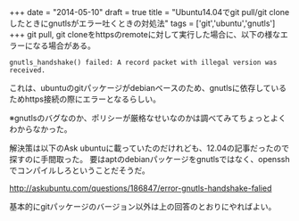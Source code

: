 
+++
date = "2014-05-10"
draft = true
title = "Ubuntu14.04でgit pull/git cloneしたときにgnutlsがエラー吐くときの対処法"
tags  = ['git','ubuntu','gnutls']
+++
git pull, git cloneをhttpsのremoteに対して実行した場合に、以下の様なエラーになる場合がある。

```
gnutls_handshake() failed: A record packet with illegal version was received.
```

これは、ubuntuのgitパッケージがdebianベースのため、gnutlsに依存しているためhttps接続の際にエラーとなるらしい。


※gnutlsのバグなのか、ポリシーが厳格なせいなのかは調べてみてちょっとよくわからなかった。

解決策は以下のAsk ubuntuに載っていたのだけれども、12.04の記事だったので探すのに手間取った。
要はaptのdebianパッケージをgnutlsではなく、opensshでコンパイルしろということだそうだ。

http://askubuntu.com/questions/186847/error-gnutls-handshake-falied

基本的にgitパッケージのバージョン以外は上の回答のとおりにやればよい。
	
